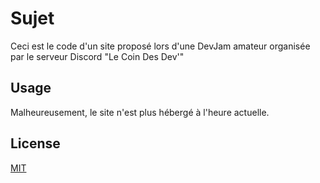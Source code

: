 # Sujet

Ceci est le code d'un site proposé lors d'une DevJam amateur organisée par le serveur Discord "Le Coin Des Dev'"


## Usage

Malheureusement, le site n'est plus hébergé à l'heure actuelle.

## License
[MIT](https://choosealicense.com/licenses/mit/)
